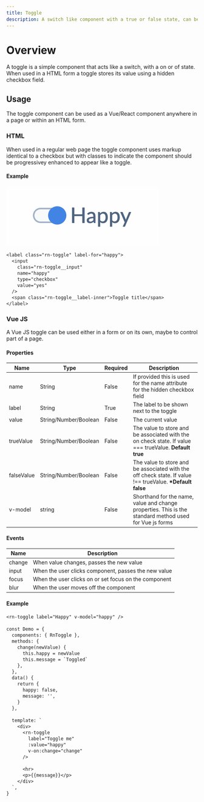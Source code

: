 ```yaml
---
title: Toggle
description: A switch like component with a true or false state, can be used in forms or standalone.
---
```


# Overview

A toggle is a simple component that acts like a switch, with a on or of state. When used in a HTML form a toggle stores its value using a hidden checkbox field.

## Usage

The toggle component can be used as a Vue/React component anywhere in a page or within an HTML form.

### HTML

When used in a regular web page the toggle component uses markup identical to a checkbox but with classes to indicate the component should be progressivey enhanced to appear like a toggle.

#### Example

![Toggle example](images/toggle.png)

```
<label class="rn-toggle" label-for="happy">
  <input
    class="rn-toggle__input"
    name="happy"
    type="checkbox"
    value="yes"
  />
  <span class="rn-toggle__label-inner">Toggle title</span>
</label>
```

### Vue JS

A Vue JS toggle can be used either in a form or on its own, maybe to control part of a page.

#### Properties

| Name       | Type                  | Required | Description                                                                                                |
| ---------- | --------------------- | -------- | ---------------------------------------------------------------------------------------------------------- |
| name       | String                | False    | If provided this is used for the name attribute for the hidden checkbox field                              |
| label      | String                | True     | The label to be shown next to the toggle                                                                   |
| value      | String/Number/Boolean | False    | The current value                                                                                          |
| trueValue  | String/Number/Boolean | False    | The value to store and be associated with the on check state. If value === trueValue. **Default true**     |
| falseValue | String/Number/Boolean | False    | The value to store and be associated with the off check state. If value !== trueValue. **\*Default false** |
| v-model    | string                | False    | Shorthand for the name, value and change properties. This is the standard method used for Vue js forms     |

#### Events

| Name   | Description                                           |
| ------ | ----------------------------------------------------- |
| change | When value changes, passes the new value              |
| input  | When the user clicks component, passes the new value  |
| focus  | When the user clicks on or set focus on the component |
| blur   | When the user moves off the component                 |

#### Example

```
<rn-toggle label="Happy" v-model="happy" />

const Demo = {
  components: { RnToggle },
  methods: {
    change(newValue) {
      this.happy = newValue
      this.message = `Toggled`
    },
  },
  data() {
    return {
      happy: false,
      message: '',
    }
  },

  template: `
    <div>
      <rn-toggle
        label="Toggle me"
        :value="happy"
        v-on:change="change"
      />

      <hr>
      <p>{{message}}</p>
    </div>
  `,
}
```
